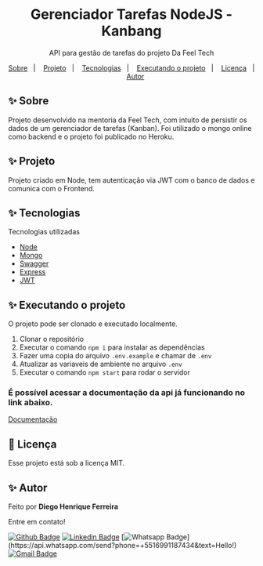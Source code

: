 <h1 align="center">Gerenciador Tarefas NodeJS - Kanbang</h1>


<p align="center">
  API para gestão de tarefas do projeto Da Feel Tech
</p>

<p align="center">
  <a href="#-sobre">Sobre</a>&nbsp;&nbsp;&nbsp;|&nbsp;&nbsp;&nbsp;
  <a href="#-projeto">Projeto</a>&nbsp;&nbsp;&nbsp;|&nbsp;&nbsp;&nbsp;
  <a href="#-tecnologias">Tecnologias</a>&nbsp;&nbsp;&nbsp;|&nbsp;&nbsp;&nbsp;
  <a href="#-executando">Executando o projeto</a>&nbsp;&nbsp;&nbsp;|&nbsp;&nbsp;&nbsp;
  <a href="#-licença">Licença</a>&nbsp;&nbsp;&nbsp;|&nbsp;&nbsp;&nbsp;
  <a href="#-autor">Autor</a>
</p>

## ✨ Sobre

Projeto  desenvolvido na mentoria da Feel Tech, com intuito de persistir os dados de um gerenciador de tarefas (Kanban).
Foi utilizado o mongo online como backend e o projeto foi publicado no Heroku.

## ✨ Projeto

Projeto criado em Node, tem autenticação via JWT com o banco de dados e comunica com o Frontend.

## ✨ Tecnologias

Tecnologias utilizadas

- [Node](https://nodejs.org/en/)
- [Mongo](https://cloud.mongodb.com/)
- [Swagger](https://swagger.io/)
- [Express](http://expressjs.com/)
- [JWT](https://jwt.io/)

## ✨ Executando o projeto

O projeto pode ser clonado e executado localmente.

1. Clonar o repositório
2. Executar o comando `npm i` para instalar as dependências
3. Fazer uma copia do arquivo `.env.example` e chamar de `.env`
4. Atualizar as variaveis de ambiente no arquivo `.env`
5. Executar o comando `npm start` para rodar o servidor

 ### É possível acessar a documentação da api já funcionando no link abaixo.

[Documentação](https://kanbang-nodejs.herokuapp.com/api/docs/)

## 📄 Licença

Esse projeto está sob a licença MIT.

## ✨ Autor

Feito por **Diego Henrique Ferreira**

Entre em contato!

[![Github Badge](https://img.shields.io/badge/-Github-000?style=flat-square&logo=Github&logoColor=white&link=link_do_seu_perfil_no_github)](https://github.com/diegohfcelestino)
[![Linkedin Badge](https://img.shields.io/badge/-LinkedIn-blue?style=flat-square&logo=Linkedin&logoColor=white&link=https://www.linkedin.com/in/diego-ferreira-34b6348b/)](https://www.linkedin.com/in/diego-ferreira-34b6348b/)
[![Whatsapp Badge](https://img.shields.io/badge/-Whatsapp-4CA143?style=flat-square&labelColor=4CA143&logo=whatsapp&logoColor=white&link=https://api.whatsapp.com/send?phone=+5516991187434&text=Hello!)](https://api.whatsapp.com/send?phone=+5516991187434&text=Hello!)
[![Gmail Badge](https://img.shields.io/badge/-Gmail-c14438?style=flat-square&logo=Gmail&logoColor=white&link=mailto:diegohfcelestino@gmail.com)](mailto:diegohfcelestino@gmail.com)


